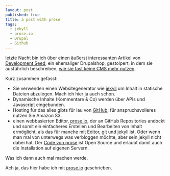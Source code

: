 ```yaml
---
layout: post
published: true
title: a post with prose
tags:
  - jekyll
  - prose.io
  - Drupal
  - Github
---
```


letzte Nacht bin ich über einen äußerst interessanten Artikel von [Development Seed](http://developmentseed.org), ein ehemaliger Drupalshop, gestolpert, in dem sie ausführlich beschreiben, [wie sie fast keine CMS mehr nutzen](http://developmentseed.org/blog/2012/07/27/build-cms-free-websites/).

Kurz zusammen gefasst:

* Sie verwenden einen Websitegenerator wie [jekyll](http://jekyllrb.com) um Inhalt in statische Dateien abzulegen. Mach ich hier ja auch schon.
* Dynamische Inhalte (Kommentare & Co) werden über APIs und Javascript eingebunden.
* Hosting für das alles gibts für lau von [GitHub](http://pages.github.com); für anspruchsvolleres nutzen Sie Amazon S3.
* einen webbasierten Editor, [prose.io](http://prose.io), der an GitHub Repositories andockt und somit ein einfacheres Erstellen und Bearbeiten von Inhalt ermöglicht, als das für manche mit Editor, git und jekyll ist. Oder wenn man mal von unterwegs was verbloggen möchte, aber sein jekyll nicht dabei hat. Der [Code von prose](https://github.com/prose/prose) ist Open Source und erlaubt damit auch die Installation auf eigenen Servern.

Was ich dann auch mal machen werde.

Ach ja, das hier habe ich mit [prose.io](http://prose.io) geschrieben.
